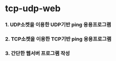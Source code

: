 # tcp-udp-web  
  
 
### 1. UDP소켓을 이용한 UDP기반 ping 응용프로그램  
  
### 2. TCP소켓을 이용한 TCP기반 ping 응용프로그램  
  
### 3. 간단한 웹서버 프로그램 작성  
